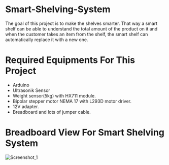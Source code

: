 # Smart-Shelving-System
The goal of this project is to make the shelves smarter. That way a smart shelf can be able to understand the total amount of the product on it and when the customer takes an item from the shelf, the smart shelf can automatically replace it with a new one.
# Required Equipments For This Project
* Arduino
* Ultrasonik Sensor
* Weight sensor(5kg) with HX711 module.
* Bipolar stepper motor NEMA 17 with L293D motor driver.
* 12V adapter.
* Breadboard and lots of jumper cable.
# Breadboard View For Smart Shelving System
![Screenshot_1](https://user-images.githubusercontent.com/45359225/150688283-ab0bb14b-7530-4b67-a26c-645d4c1376bd.png)


